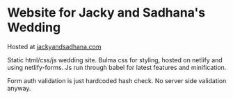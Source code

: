 # Website for Jacky and Sadhana's Wedding

Hosted at [jackyandsadhana.com](https://jackyandsadhana.com)

Static html/css/js wedding site. Bulma css for styling, hosted on netlify and using netlify-forms.
Js run through babel for latest features and minification.

Form auth validation is just hardcoded hash check. No server side validation anyway.
